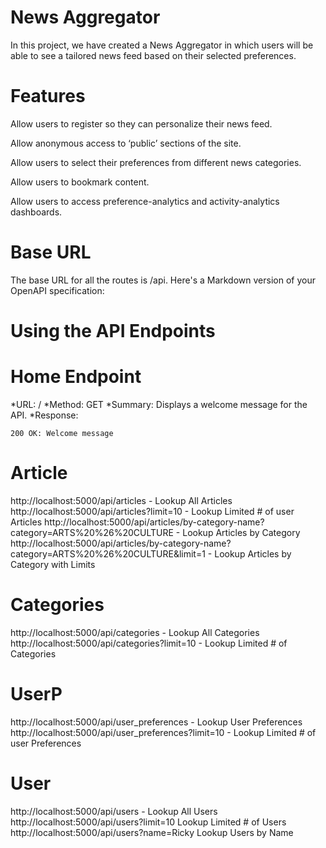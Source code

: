 # News Aggregator
In this project, we have created a News Aggregator in which users will be able to see a tailored news feed based on their selected preferences.




# Features

Allow users to register so they can personalize their news feed. ​

Allow anonymous access to ‘public’ sections of the site. ​

Allow users to select their preferences from different news categories. ​

Allow users to bookmark content. ​

Allow users to access preference-analytics and activity-analytics dashboards. ​



# Base URL
The base URL for all the routes is /api. Here's a Markdown version of your OpenAPI specification:


# Using the API Endpoints

# Home Endpoint
*URL: /
*Method: GET
*Summary: Displays a welcome message for the API.
*Response:

    200 OK: Welcome message

# Article
http://localhost:5000/api/articles - Lookup All Articles
http://localhost:5000/api/articles?limit=10 - Lookup Limited # of user Articles
http://localhost:5000/api/articles/by-category-name?category=ARTS%20%26%20CULTURE - Lookup Articles by Category
http://localhost:5000/api/articles/by-category-name?category=ARTS%20%26%20CULTURE&limit=1 - Lookup Articles by Category with Limits

# Categories
http://localhost:5000/api/categories - Lookup All Categories
http://localhost:5000/api/categories?limit=10 - Lookup Limited # of Categories

# UserP
http://localhost:5000/api/user_preferences - Lookup User Preferences
http://localhost:5000/api/user_preferences?limit=10 - Lookup Limited # of user Preferences

# User
http://localhost:5000/api/users - Lookup All Users
http://localhost:5000/api/users?limit=10 Lookup Limited # of Users
http://localhost:5000/api/users?name=Ricky Lookup Users by Name




